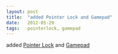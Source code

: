 ```yaml
---
layout: post
title:  "added Pointer Lock and Gamepad"
date:   2012-05-29
tags:   pointerlock, gamepad
---
```


added [Pointer Lock](/spec/pointerlock) and [Gamepad](/spec/gamepad)

